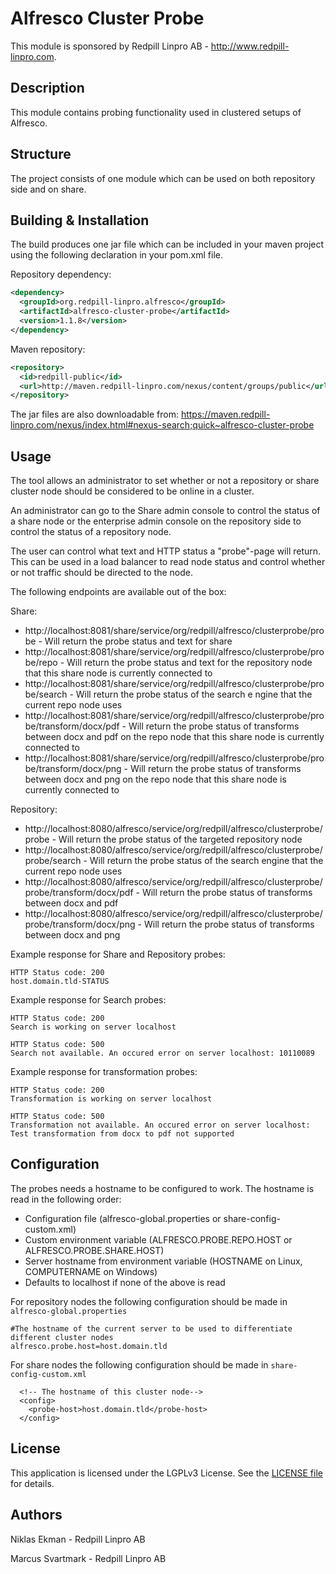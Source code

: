 Alfresco Cluster Probe
=============================================

This module is sponsored by Redpill Linpro AB - http://www.redpill-linpro.com.

Description
-----------
This module contains probing functionality used in clustered setups of Alfresco. 

Structure
------------

The project consists of one module which can be used on both repository side and on share.

Building & Installation
------------
The build produces one jar file which can be included in your maven project using the following declaration in your pom.xml file.

Repository dependency:

```xml
<dependency>
  <groupId>org.redpill-linpro.alfresco</groupId>
  <artifactId>alfresco-cluster-probe</artifactId>
  <version>1.1.8</version>
</dependency>
```

Maven repository:

```xml
<repository>
  <id>redpill-public</id>
  <url>http://maven.redpill-linpro.com/nexus/content/groups/public</url>
</repository>
```

The jar files are also downloadable from: https://maven.redpill-linpro.com/nexus/index.html#nexus-search;quick~alfresco-cluster-probe

Usage
-----

The tool allows an administrator to set whether or not a repository or share cluster node should be considered to be online in a cluster.

An administrator can go to the Share admin console to control the status of a share node or the enterprise admin console on the repository side to control the status of a repository node.

The user can control what text and HTTP status a "probe"-page will return. This can be used in a load balancer to read node status and control whether or not traffic should be directed to the node.

The following endpoints are available out of the box:

Share:
* http://localhost:8081/share/service/org/redpill/alfresco/clusterprobe/probe - Will return the probe status and text for share
* http://localhost:8081/share/service/org/redpill/alfresco/clusterprobe/probe/repo - Will return the probe status and text for the repository node that this share node is currently connected to
* http://localhost:8081/share/service/org/redpill/alfresco/clusterprobe/probe/search - Will return the probe status of the search e
ngine that the current repo node uses
* http://localhost:8081/share/service/org/redpill/alfresco/clusterprobe/probe/transform/docx/pdf - Will return the probe status of transforms between docx and pdf on the repo node that this share node is currently connected to
* http://localhost:8081/share/service/org/redpill/alfresco/clusterprobe/probe/transform/docx/png - Will return the probe status of transforms between docx and png on the repo node that this share node is currently connected to

Repository:
* http://localhost:8080/alfresco/service/org/redpill/alfresco/clusterprobe/probe - Will return the probe status of the targeted repository node
* http://localhost:8080/alfresco/service/org/redpill/alfresco/clusterprobe/probe/search - Will return the probe status of the search engine that the current repo node uses
* http://localhost:8080/alfresco/service/org/redpill/alfresco/clusterprobe/probe/transform/docx/pdf - Will return the probe status of transforms between docx and pdf
* http://localhost:8080/alfresco/service/org/redpill/alfresco/clusterprobe/probe/transform/docx/png - Will return the probe status of transforms between docx and png

Example response for Share and Repository probes:

```
HTTP Status code: 200
host.domain.tld-STATUS
```

Example response for Search probes:

```
HTTP Status code: 200
Search is working on server localhost
```

```
HTTP Status code: 500
Search not available. An occured error on server localhost: 10110089 
```

Example response for transformation probes:

```
HTTP Status code: 200
Transformation is working on server localhost
```

```
HTTP Status code: 500
Transformation not available. An occured error on server localhost: Test transformation from docx to pdf not supported
```


Configuration
-------------

The probes needs a hostname to be configured to work. The hostname is read in the following order:

* Configuration file (alfresco-global.properties or share-config-custom.xml)
* Custom environment variable (ALFRESCO.PROBE.REPO.HOST or ALFRESCO.PROBE.SHARE.HOST)
* Server hostname from environment variable (HOSTNAME on Linux, COMPUTERNAME on Windows)
* Defaults to localhost if none of the above is read

For repository nodes the following configuration should be made in ```alfresco-global.properties```

```
#The hostname of the current server to be used to differentiate different cluster nodes
alfresco.probe.host=host.domain.tld
```

For share nodes the following configuration should be made in ```share-config-custom.xml```

```
  <!-- The hostname of this cluster node-->
  <config>
    <probe-host>host.domain.tld</probe-host>
  </config>
```

License
-------

This application is licensed under the LGPLv3 License. See the [LICENSE file](LICENSE) for details.

Authors
-------

Niklas Ekman - Redpill Linpro AB

Marcus Svartmark - Redpill Linpro AB
